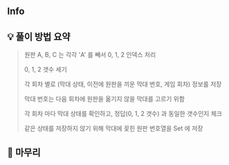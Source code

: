## Info
[]()

## 💡 풀이 방법 요약
> 원판 A, B, C 는 각각 'A' 를 빼서 0, 1, 2 인덱스 처리
> 
> 0, 1, 2 갯수 세기
> 
> 각 회차 별로 (막대 상태, 이전에 원판을 끼운 막대 번호, 게임 회차) 정보를 저장
> 
> 막대 번호는 다음 회차에 원판을 옮기지 않을 막대를 고르기 위함
> 
> 각 회차 마다 막대 상태를 확인하고, 정답(0, 1, 2 갯수) 과 동일한 갯수인지 체크
> 
> 같은 상태를 저장하지 않기 위해 막대에 꽂힌 원판 번호열을 Set 에 저장
## 🙂 마무리
